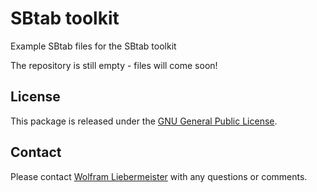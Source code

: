 SBtab toolkit
==========================================

Example SBtab files for the SBtab toolkit

The repository is still empty - files will come soon!

## License
This package is released under the [GNU General Public License](LICENSE).

## Contact
Please contact [Wolfram Liebermeister](mailto:wolfram.liebermeister@gmail.com) with any questions or comments.
